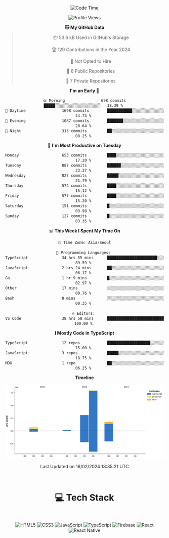 <div align="center">

  <!--START_SECTION:waka-->
![Code Time](http://img.shields.io/badge/Code%20Time-560%20hrs%2040%20mins-blue)

![Profile Views](http://img.shields.io/badge/Profile%20Views-0-blue)

**🐱 My GitHub Data** 

> 📦 53.6 kB Used in GitHub's Storage 
 > 
> 🏆 129 Contributions in the Year 2024
 > 
> 🚫 Not Opted to Hire
 > 
> 📜 8 Public Repositories 
 > 
> 🔑 7 Private Repositories 
 > 
**I'm an Early 🐤** 

```text
🌞 Morning                698 commits         █████░░░░░░░░░░░░░░░░░░░░   18.39 % 
🌆 Daytime                1698 commits        ███████████░░░░░░░░░░░░░░   44.73 % 
🌃 Evening                1087 commits        ███████░░░░░░░░░░░░░░░░░░   28.64 % 
🌙 Night                  313 commits         ██░░░░░░░░░░░░░░░░░░░░░░░   08.25 % 
```
📅 **I'm Most Productive on Tuesday** 

```text
Monday                   653 commits         ████░░░░░░░░░░░░░░░░░░░░░   17.20 % 
Tuesday                  887 commits         ██████░░░░░░░░░░░░░░░░░░░   23.37 % 
Wednesday                827 commits         █████░░░░░░░░░░░░░░░░░░░░   21.79 % 
Thursday                 574 commits         ████░░░░░░░░░░░░░░░░░░░░░   15.12 % 
Friday                   577 commits         ████░░░░░░░░░░░░░░░░░░░░░   15.20 % 
Saturday                 151 commits         █░░░░░░░░░░░░░░░░░░░░░░░░   03.98 % 
Sunday                   127 commits         █░░░░░░░░░░░░░░░░░░░░░░░░   03.35 % 
```


📊 **This Week I Spent My Time On** 

```text
🕑︎ Time Zone: Asia/Seoul

💬 Programming Languages: 
TypeScript               34 hrs 55 mins      ██████████████████████░░░   89.59 % 
JavaScript               2 hrs 24 mins       ██░░░░░░░░░░░░░░░░░░░░░░░   06.17 % 
Go                       1 hr 9 mins         █░░░░░░░░░░░░░░░░░░░░░░░░   02.97 % 
Other                    17 mins             ░░░░░░░░░░░░░░░░░░░░░░░░░   00.76 % 
Bash                     8 mins              ░░░░░░░░░░░░░░░░░░░░░░░░░   00.35 % 

🔥 Editors: 
VS Code                  38 hrs 58 mins      █████████████████████████   100.00 % 
```

**I Mostly Code in TypeScript** 

```text
TypeScript               12 repos            ███████████████████░░░░░░   75.00 % 
JavaScript               3 repos             █████░░░░░░░░░░░░░░░░░░░░   18.75 % 
MDX                      1 repo              ██░░░░░░░░░░░░░░░░░░░░░░░   06.25 % 
```



**Timeline**

![Lines of Code chart](https://raw.githubusercontent.com/SONGDAM/SONGDAM/master/assets/bar_graph.png)


 Last Updated on 16/02/2024 18:35:21 UTC
<!--END_SECTION:waka-->

  
 <br>
  
# 💻 Tech Stack
  
</div>

</br>

<div align="center">

   ![HTML5](https://img.shields.io/badge/html5-%23E34F26.svg?style=for-the-badge&logo=html5&logoColor=white) ![CSS3](https://img.shields.io/badge/css3-%231572B6.svg?style=for-the-badge&logo=css3&logoColor=white) ![JavaScript](https://img.shields.io/badge/javascript-%23323330.svg?style=for-the-badge&logo=javascript&logoColor=%23F7DF1E) 
 ![TypeScript](https://img.shields.io/badge/typescript-%23007ACC.svg?style=for-the-badge&logo=typescript&logoColor=white)
  ![Firebase](https://img.shields.io/badge/firebase-%23039BE5.svg?style=for-the-badge&logo=firebase) 
 ![React](https://img.shields.io/badge/react-%2320232a.svg?style=for-the-badge&logo=react&logoColor=%2361DAFB) ![React Native](https://img.shields.io/badge/react_native-%2320232a.svg?style=for-the-badge&logo=react&logoColor=%2361DAFB) 

 
</div>
